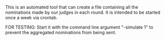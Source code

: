 This is an automated tool that can create a file containing all the nominations made by our judges in each round.
It is intended to be started once a week via crontab.

FOR TESTING: Start it with the command line argument "-simulate 1" to prevent the aggregated nominations from being sent.

